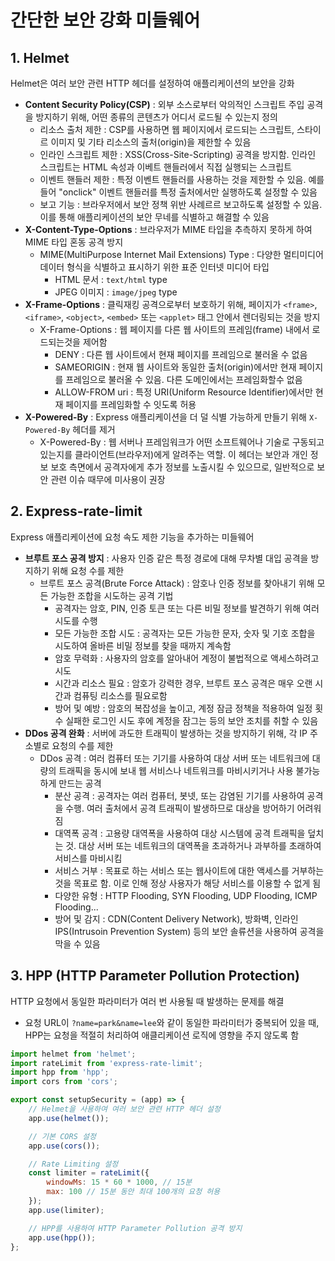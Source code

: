 # 간단한 보안 강화 미들웨어

## 1. Helmet 
Helmet은 여러 보안 관련 HTTP 헤더를 설정하여 애플리케이션의 보안을 강화
  - **Content Security Policy(CSP)** : 외부 소스로부터 악의적인 스크립트 주입 공격을 방지하기 위해, 어떤 종류의 콘텐츠가 어디서 로드될 수 있는지 정의
    - 리소스 출처 제한 : CSP를 사용하면 웹 페이지에서 로드되는 스크립트, 스타이르 이미지 및 기타 리소스의 출처(origin)을 제한할 수 있음
    - 인라인 스크립트 제한 : XSS(Cross-Site-Scripting) 공격을 방지함. 인라인 스크립트는 HTML 속성과 이베트 핸들러에서 직접 실행되는 스크립트
    - 이벤트 핸들러 제한 : 특정 이벤트 핸들러를 사용하는 것을 제한할 수 있음. 예를 들어 "onclick" 이벤트 핸들러를 특정 출처에서만 실행하도록 설정할 수 있음
    - 보고 기능 : 브라우저에서 보안 정책 위반 사례르르 보고하도록 설정할 수 있음. 이를 통해 애플리케이션의 보안 무네를 식별하고 해결할 수 있음
  - **X-Content-Type-Options** : 브라우저가 MIME 타입을 추측하지 못하게 하여 MIME 타입 혼동 공격 방지
    - MIME(MultiPurpose Internet Mail Extensions) Type : 다양한 멀티미디어 데이터 형식을 식별하고 표시하기 위한 표준 인터넷 미디어 타입
      - HTML 문서 : `text/html` type
      - JPEG 이미지 : `image/jpeg` type
  - **X-Frame-Options** : 클릭재킹 공격으로부터 보호하기 위해, 페이지가 `<frame>`, `<iframe>`, `<object>`, `<embed>` 또는 `<applet>` 태그 안에서 렌더링되는 것을 방지
    - X-Frame-Options : 웹 페이지를 다른 웹 사이트의 프레임(frame) 내에서 로드되는것을 제어함
      - DENY : 다른 웹 사이트에서 현재 페이지를 프레임으로 불러올 수 없음
      - SAMEORIGIN : 현재 웹 사이트와 동일한 출처(origin)에서만 현재 페이지를 프레임으로 불러올 수 있음. 다른 도메인에서는 프레임화할수 없음
      - ALLOW-FROM uri : 특정 URI(Uniform Resource Identifier)에서만 현재 페이지를 프레임화할 수 잇도록 허용
  - **X-Powered-By** : Express 애플리케이션을 더 덜 식별 가능하게 만들기 위해 `X-Powered-By` 헤더를 제거
    - X-Powered-By : 웹 서버나 프레임워크가 어떤 소프트웨어나 기술로 구동되고 있는지를 클라이언트(브라우저)에게 알려주는 역할. 이 헤더는 보안과 개인 정보 보호 측면에서 공격자에게 추가 정보를 노출시킬 수 있으므로, 일반적으로 보안 관련 이슈 때무에 미사용이 권장

## 2. Express-rate-limit
Express 애플리케이션에 요청 속도 제한 기능을 추가하는 미들웨어
  - **브루트 포스 공격 방지** : 사용자 인증 같은 특정 경로에 대해 무차별 대입 공격을 방지하기 위해 요청 수를 제한
    - 브루트 포스 공격(Brute Force Attack) : 암호나 인증 정보를 찾아내기 위해 모든 가능한 조합을 시도하는 공격 기법
      - 공격자는 암호, PIN, 인증 토큰 또는 다른 비밀 정보를 발견하기 위해 여러 시도를 수행
      - 모든 가능한 조합 시도 : 공격자는 모든 가능한 문자, 숫자 및 기호 조합을 시도하여 올바른 비밀 정보를 찾을 때까지 계속함
      - 암호 무력화 : 사용자의 암호를 알아내어 계정이 불법적으로 액세스하려고 시도
      - 시간과 리소스 필요 : 암호가 강력한 경우, 브루트 포스 공격은 매우 오랜 시간과 컴퓨팅 리소스를 필요로함
      - 방어 및 예방 : 암호의 복잡성을 높이고, 계정 잠금 정책을 적용하여 일정 횟수 실패한 로그인 시도 후에 계정을 잠그는 등의 보안 조치를 취할 수 있음
  - **DDos 공격 완화** : 서버에 과도한 트래픽이 발생하는 것을 방지하기 위해, 각 IP 주소별로 요청의 수를 제한
    - DDos 공격 : 여러 컴퓨터 또는 기기를 사용하여 대상 서버 또는 네트워크에 대량의 트래픽을 동시에 보내 웹 서비스나 네트워크를 마비시키거나 사용 불가능하게 만드는 공격
      - 분산 공격 : 공격자는 여러 컴퓨터, 봇넷, 또는 감염된 기기를 사용하여 공격을 수행. 여러 출처에서 공격 트래픽이 발생하므로 대상을 방어하기 어려워짐
      - 대역폭 공격 : 고용량 대역폭을 사용하여 대상 시스템에 공격 트래픽을 덮치는 것. 대상 서버 또는 네트워크의 대역폭을 초과하거나 과부하를 초래하여 서비스를 마비시킴
      - 서비스 거부 : 목표로 하는 서비스 또는 웹사이트에 대한 액세스를 거부하는 것을 목표로 함. 이로 인해 정상 사용자가 해당 서비스를 이용할 수 없게 됨
      - 다양한 유형 : HTTP Flooding, SYN Flooding, UDP Flooding, ICMP Flooding...
      - 방어 및 감지 : CDN(Content Delivery Network), 방화벽, 인라인 IPS(Intrusoin Prevention System) 등의 보안 솔류션을 사용하여 공격을 막을 수 있음

## 3. HPP (HTTP Parameter Pollution Protection)
HTTP 요청에서 동일한 파라미터가 여러 번 사용될 때 발생하는 문제를 해결
  - 요청 URL이 `?name=park&name=lee`와 같이 동일한 파라미터가 중복되어 있을 때, HPP는 요청을 적절히 처리하여 애클리케이션 로직에 영향을 주지 않도록 함


```js
import helmet from 'helmet';
import rateLimit from 'express-rate-limit';
import hpp from 'hpp';
import cors from 'cors';

export const setupSecurity = (app) => {
    // Helmet을 사용하여 여러 보안 관련 HTTP 헤더 설정
    app.use(helmet());

    // 기본 CORS 설정
    app.use(cors());

    // Rate Limiting 설정
    const limiter = rateLimit({
        windowMs: 15 * 60 * 1000, // 15분
        max: 100 // 15분 동안 최대 100개의 요청 허용
    });
    app.use(limiter);

    // HPP를 사용하여 HTTP Parameter Pollution 공격 방지
    app.use(hpp());
};
```

